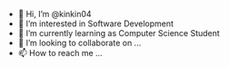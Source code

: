 - 👋 Hi, I’m @kinkin04
- 👀 I’m interested in Software Development
- 🌱 I’m currently learning as Computer Science Student
- 💞️ I’m looking to collaborate on ...
- 📫 How to reach me ...

<!---
kinkin04/kinkin04 is a ✨ special ✨ repository because its `README.md` (this file) appears on your GitHub profile.
You can click the Preview link to take a look at your changes.
--->
